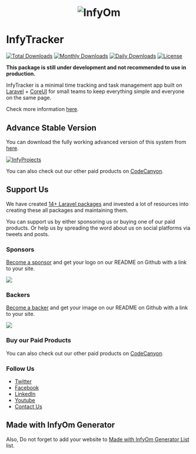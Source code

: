 <h1 align="center"><img src="https://assets.infyom.com/open-source/infyom-logo.png" alt="InfyOm"></h1>

InfyTracker
==========================

[![Total Downloads](https://poser.pugx.org/infyomlabs/infy-tracker/downloads)](https://packagist.org/packages/infyomlabs/infy-tracker)
[![Monthly Downloads](https://poser.pugx.org/infyomlabs/infy-tracker/d/monthly)](https://packagist.org/packages/infyomlabs/infy-tracker)
[![Daily Downloads](https://poser.pugx.org/infyomlabs/infy-tracker/d/daily)](https://packagist.org/packages/infyomlabs/infy-tracker)
[![License](https://poser.pugx.org/infyomlabs/infy-tracker/license)](https://packagist.org/packages/infyomlabs/infy-tracker)

**This package is still under development and not recommended to use in production.**

InfyTracker is a minimal time tracking and task management app built on [Laravel](https://laravel.com/) + [CoreUI](https://coreui.io/) for small teams to keep everything simple and everyone on the same page.

Check more information [here](http://infyom.com/infytracker).

## Advance Stable Version

You can download the fully working advanced version of this system from [here](https://codecanyon.net/item/infyprojects-project-management-system/29295013).

[![InfyProjects](https://assets.infyom.com/open-source/infyprojects-banner.png)](https://bit.ly/3hbcDFT)

You can also check out our other paid products on [CodeCanyon](https://codecanyon.net/user/infyomlabs/portfolio).

## Support Us

We have created [14+ Laravel packages](https://github.com/InfyOmLabs) and invested a lot of resources into creating these all packages and maintaining them.

You can support us by either sponsoring us or buying one of our paid products. Or help us by spreading the word about us on social platforms via tweets and posts.

### Sponsors

[Become a sponsor](https://opencollective.com/infyomlabs#sponsor) and get your logo on our README on Github with a link to your site.

<a href="https://opencollective.com/infyomlabs#sponsor"><img src="https://opencollective.com/infyomlabs/sponsors.svg?width=890"></a>

### Backers

[Become a backer](https://opencollective.com/infyomlabs#backer) and get your image on our README on Github with a link to your site.

<a href="https://opencollective.com/infyomlabs#backer"><img src="https://opencollective.com/infyomlabs/backers.svg?width=890"></a>

### Buy our Paid Products

You can also check out our other paid products on [CodeCanyon](https://codecanyon.net/user/infyomlabs/portfolio).

### Follow Us

- [Twitter](https://twitter.com/infyom)
- [Facebook](https://www.facebook.com/infyom)
- [LinkedIn](https://in.linkedin.com/company/infyom-technologies)
- [Youtube](https://www.youtube.com/channel/UC8IvwfChD6i7Wp4yZp3tNsQ)
- [Contact Us](https://infyom.com/contact-us)

## Made with InfyOm Generator

Also, Do not forget to add your website to [Made with InfyOm Generator List](https://github.com/InfyOmLabs/laravel-generator/blob/develop/made-with-generator.md) list.
